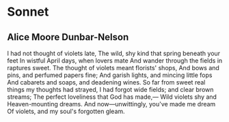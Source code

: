 # Sonnet
## Alice Moore Dunbar-Nelson
I had not thought of violets late,
The wild, shy kind that spring beneath your feet
In wistful April days, when lovers mate
And wander through the fields in raptures sweet.
The thought of violets meant florists' shops,
And bows and pins, and perfumed papers fine;
And garish lights, and mincing little fops
And cabarets and soaps, and deadening wines.
So far from sweet real things my thoughts had strayed,
I had forgot wide fields; and clear brown streams;
The perfect loveliness that God has made,—
Wild violets shy and Heaven-mounting dreams.
And now—unwittingly, you've made me dream
Of violets, and my soul's forgotten gleam.